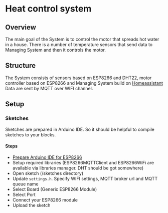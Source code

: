 # Heat control system

## Overview

The main goal of the System is to control the motor that spreads hot water in a house. There is a number of temperature sensors that send data to Managing System and then it controls the motor.

## Structure

The System consists of sensors based on ESP8266 and DHT22, motor controller based on ESP8266 and Managing System build on [Homeassistant](https://home-assistant.io/)
Data are sent by MQTT over WIFI channel.

## Setup

### Sketches

Sketches are prepared in Arduino IDE. So it should be helpful to compile sketches to your blocks.

#### Steps

* [Prepare Arduino IDE for ESP8266](https://github.com/esp8266/Arduino#installing-with-boards-manager)
* Setup required libraries (ESP8266MQTTClient and ESP8266WiFi are available via libraries manager. DHT should be got somewhere)
* Open sketch (/sketches directory)
* Update `settings.h`. Specify WIFI settings, MQTT broker url and MQTT queue name
* Select Board (Generic ESP8266 Module)
* Select Port
* Connect your ESP8266 module
* Upload the sketch
